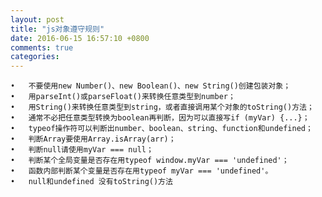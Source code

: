 ```yaml
---
layout: post
title: "js对象遵守规则"
date: 2016-06-15 16:57:10 +0800
comments: true
categories: 
---
```



<!-- ``` -->
	•	不要使用new Number()、new Boolean()、new String()创建包装对象； 
	•	用parseInt()或parseFloat()来转换任意类型到number； 
	•	用String()来转换任意类型到string，或者直接调用某个对象的toString()方法； 
	•	通常不必把任意类型转换为boolean再判断，因为可以直接写if (myVar) {...}； 
	•	typeof操作符可以判断出number、boolean、string、function和undefined； 
	•	判断Array要使用Array.isArray(arr)； 
	•	判断null请使用myVar === null； 
	•	判断某个全局变量是否存在用typeof window.myVar === 'undefined'； 
	•	函数内部判断某个变量是否存在用typeof myVar === 'undefined'。
	•   null和undefined 没有toString()方法
	
<!-- ``` -->

